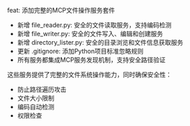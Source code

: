 feat: 添加完整的MCP文件操作服务套件

- 新增 file_reader.py: 安全的文件读取服务，支持编码检测
- 新增 file_writer.py: 安全的文件写入、编辑和创建服务
- 新增 directory_lister.py: 安全的目录浏览和文件信息获取服务
- 更新 .gitignore: 添加Python项目标准忽略规则
- 所有服务都集成MCP服务发现机制，支持安全路径验证

这些服务提供了完整的文件系统操作能力，同时确保安全性：
- 防止路径遍历攻击
- 文件大小限制
- 编码自动检测
- 权限检查